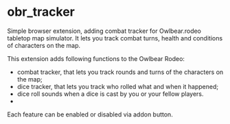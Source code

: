 # obr_tracker
Simple browser extension, adding combat tracker for Owlbear.rodeo tabletop map simulator. 
It lets you track combat turns, health and conditions of characters on the map.

This extension adds following functions to the Owlbear Rodeo:
- combat tracker, that lets you track rounds and turns of the characters on the map;
- dice tracker, that lets you track who rolled what and when it happened;
- dice roll sounds when a dice is cast by you or your fellow players.
- 
Each feature can be enabled or disabled via addon button.
